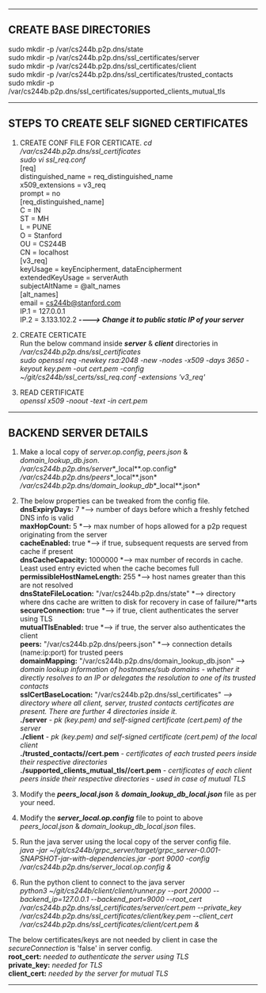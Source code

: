 --------------------------------------------------------------------------------------------------------------------------------
**CREATE BASE DIRECTORIES**  
--------------------------------------------------------------------------------------------------------------------------------
sudo mkdir -p /var/cs244b.p2p.dns/state  
sudo mkdir -p /var/cs244b.p2p.dns/ssl_certificates/server  
sudo mkdir -p /var/cs244b.p2p.dns/ssl_certificates/client  
sudo mkdir -p /var/cs244b.p2p.dns/ssl_certificates/trusted_contacts  
sudo mkdir -p /var/cs244b.p2p.dns/ssl_certificates/supported_clients_mutual_tls  

--------------------------------------------------------------------------------------------------------------------------------
**STEPS TO CREATE SELF SIGNED CERTIFICATES**  
--------------------------------------------------------------------------------------------------------------------------------
1) CREATE CONF FILE FOR CERTICATE. 
*cd /var/cs244b.p2p.dns/ssl_certificates*  
*sudo vi ssl_req.conf*  
	[req]  
	distinguished_name = req_distinguished_name  
	x509_extensions = v3_req  
	prompt = no  
	[req_distinguished_name]  
	C = IN  
	ST = MH  
	L = PUNE  
	O = Stanford  
	OU = CS244B  
	CN = localhost  
	[v3_req]  
	keyUsage = keyEncipherment, dataEncipherment  
	extendedKeyUsage = serverAuth  
	subjectAltName = @alt_names  
	[alt_names]  
	email = cs244b@stanford.com  
	IP.1 = 127.0.0.1  
	IP.2 = 3.133.102.2 ***----> Change it to public static IP of your server***  

2) CREATE CERTICATE  
Run the below command inside ***server*** & ***client*** directories in */var/cs244b.p2p.dns/ssl_certificates*  
*sudo openssl req -newkey rsa:2048 -new -nodes -x509 -days 3650 -keyout key.pem -out cert.pem -config ~/git/cs244b/ssl_certs/ssl_req.conf -extensions 'v3_req'*  

3) READ CERTIFICATE  
*openssl x509 -noout -text -in cert.pem*  

--------------------------------------------------------------------------------------------------------------------------------
**BACKEND SERVER DETAILS**  
--------------------------------------------------------------------------------------------------------------------------------
1) Make a local copy of *server.op.config*, *peers.json* & *domain_lookup_db.json*.  
*/var/cs244b.p2p.dns/server**_local**.op.config*  
*/var/cs244b.p2p.dns/peers**_local**.json*  
*/var/cs244b.p2p.dns/domain_lookup_db**_local**.json*  

2) The below properties can be tweaked from the config file.  
**dnsExpiryDays:** 7 *--> number of days before which a freshly fetched DNS info is valid  
**maxHopCount:** 5 *--> max number of hops allowed for a p2p request originating from the server  
**cacheEnabled:** true *--> if true, subsequent requests are served from cache if present  
**dnsCacheCapacity:** 1000000 *--> max number of records in cache. Least used entry evicted when the cache becomes full  
**permissibleHostNameLength:** 255 *--> host names greater than this are not resolved  
**dnsStateFileLocation:** "/var/cs244b.p2p.dns/state" *--> directory where dns cache are written to disk for recovery in case of failure/**arts  
**secureConnection:** true *--> if true, client authenticates the server using TLS  
**mutualTlsEnabled:** true *--> if true, the server also authenticates the client  
**peers:** "/var/cs244b.p2p.dns/peers.json" *--> connection details (name:ip:port) for trusted peers  
**domainMapping:** "/var/cs244b.p2p.dns/domain_lookup_db.json" *--> domain lookup information of hostnames/sub domains - whether it directly resolves to an IP or delegates the resolution to one of its trusted contacts*  
**sslCertBaseLocation:** "/var/cs244b.p2p.dns/ssl_certificates" *--> directory where all client, server, trusted contacts certificates are present. There are further 4 directories inside it.*  
    **./server** - *pk (key.pem) and self-signed certificate (cert.pem) of the server*  
    **./client** - *pk (key.pem) and self-signed certificate (cert.pem) of the local client*  
    **./trusted_contacts/<peer name>/cert.pem** - *certificates of each trusted peers inside their respective directories*  
    **./supported_clients_mutual_tls/<client peer name>/cert.pem** - *certificates of each client peers inside their respective directories - used in case of mutual TLS*  

2) Modify the ***peers_local.json*** & ***domain_lookup_db_local.json*** file as per your need.  

3) Modify the ***server_local.op.config*** file to point to above *peers_local.json* & *domain_lookup_db_local.json* files.  

4) Run the java server using the local copy of the server config file.  
*java -jar ~/git/cs244b/grpc_server/target/grpc_server-0.001-SNAPSHOT-jar-with-dependencies.jar -port 9000 -config /var/cs244b.p2p.dns/server_local.op.config &*  

4) Run the python client to connect to the java server  
*python3 ~/git/cs244b/client/client/runner.py --port 20000 --backend_ip=127.0.0.1 --backend_port=9000 --root_cert /var/cs244b.p2p.dns/ssl_certificates/server/cert.pem --private_key /var/cs244b.p2p.dns/ssl_certificates/client/key.pem --client_cert /var/cs244b.p2p.dns/ssl_certificates/client/cert.pem &*  

The below certificates/keys are not needed by client in case the *secureConnection* is 'false' in server config.  
**root_cert:** *needed to authenticate the server using TLS*  
**private_key:** *needed for TLS*  
**client_cert:** *needed by the server for mutual TLS*  

--------------------------------------------------------------------------------------------------------------------------------